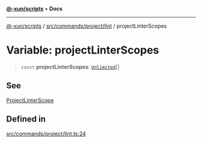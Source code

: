 [**@-xun/scripts**](../../../../../README.md) • **Docs**

***

[@-xun/scripts](../../../../../README.md) / [src/commands/project/lint](../README.md) / projectLinterScopes

# Variable: projectLinterScopes

> `const` **projectLinterScopes**: [`Unlimited`](../../../../configure/enumerations/UnlimitedGlobalScope.md#unlimited)[]

## See

[ProjectLinterScope](../../../../configure/enumerations/UnlimitedGlobalScope.md)

## Defined in

[src/commands/project/lint.ts:24](https://github.com/Xunnamius/xscripts/blob/91915b63e10dd6449ad16f4202f487b34227194a/src/commands/project/lint.ts#L24)
